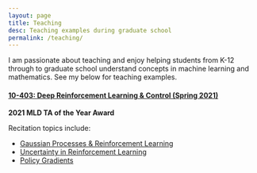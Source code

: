 ```yaml
---
layout: page
title: Teaching
desc: Teaching examples during graduate school
permalink: /teaching/
---
```


<p>I am passionate about teaching and enjoy helping students from K-12 through to graduate school understand concepts in machine learning and mathematics. See my below for teaching examples.</p>

<h4 class="project-title"><a href="https://cmudeeprl.github.io/403_website/">10-403: Deep Reinforcement Learning & Control (Spring 2021)</a></h4>

**2021 MLD TA of the Year Award**

Recitation topics include:
- [Gaussian Processes & Reinforcement Learning](https://youtu.be/KmTrGA3KfDE)
- [Uncertainty in Reinforcement Learning](https://youtu.be/LLmHFf9n8cY)
- [Policy Gradients](https://youtu.be/LLmHFf9n8cY)